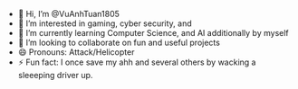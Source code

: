 - 👋 Hi, I’m @VuAnhTuan1805
- 👀 I’m interested in gaming, cyber security, and 
- 🌱 I’m currently learning Computer Science, and AI additionally by myself
- 💞️ I’m looking to collaborate on fun and useful projects
- 😄 Pronouns: Attack/Helicopter
- ⚡ Fun fact: I once save my ahh and several others by wacking a sleeeping driver up. 

<!---
VuAnhTuan1805/VuAnhTuan1805 is a ✨ special ✨ repository because its `README.md` (this file) appears on your GitHub profile.
You can click the Preview link to take a look at your changes.
--->
